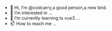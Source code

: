 - 👋 Hi, I’m @codcarry,a good person,a new bird. 
- 👀 I’m interested in ...
- 🌱 I’m currently learning ts vue3 ...
- 📫 How to reach me ...

<!---
codcarry/codcarry is a ✨ special ✨ repository because its `README.md` (this file) appears on your GitHub profile.
You can click the Preview link to take a look at your changes.
--->
